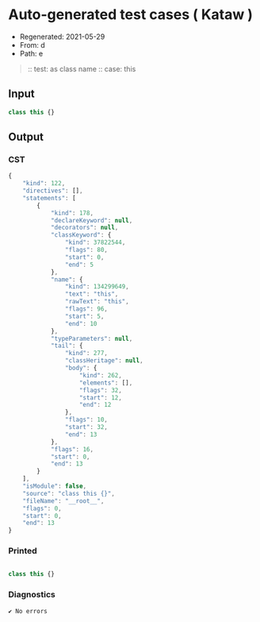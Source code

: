 # Auto-generated test cases ( Kataw )
- Regenerated: 2021-05-29
- From: d
- Path: e
> :: test: as class name
> :: case: this
## Input

`````js
class this {}
`````
## Output

### CST

```javascript
{
    "kind": 122,
    "directives": [],
    "statements": [
        {
            "kind": 178,
            "declareKeyword": null,
            "decorators": null,
            "classKeyword": {
                "kind": 37822544,
                "flags": 80,
                "start": 0,
                "end": 5
            },
            "name": {
                "kind": 134299649,
                "text": "this",
                "rawText": "this",
                "flags": 96,
                "start": 5,
                "end": 10
            },
            "typeParameters": null,
            "tail": {
                "kind": 277,
                "classHeritage": null,
                "body": {
                    "kind": 262,
                    "elements": [],
                    "flags": 32,
                    "start": 12,
                    "end": 12
                },
                "flags": 10,
                "start": 32,
                "end": 13
            },
            "flags": 16,
            "start": 0,
            "end": 13
        }
    ],
    "isModule": false,
    "source": "class this {}",
    "fileName": "__root__",
    "flags": 0,
    "start": 0,
    "end": 13
}
```

### Printed

```javascript

class this {}
```

### Diagnostics

```javascript
✔ No errors
```

